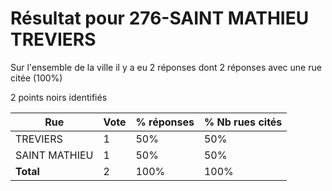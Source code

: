 # Résultat pour 276-SAINT MATHIEU TREVIERS

Sur l'ensemble de la ville il y a eu 2 réponses dont 2 réponses avec une rue citée (100%)

2 points noirs identifiés

| Rue | Vote | % réponses | % Nb rues cités|
|-----|------|------------|----------------|
| TREVIERS | 1 | 50% | 50%|
| SAINT MATHIEU | 1 | 50% | 50%|
| **Total** | 2 | 100% | 100%|

